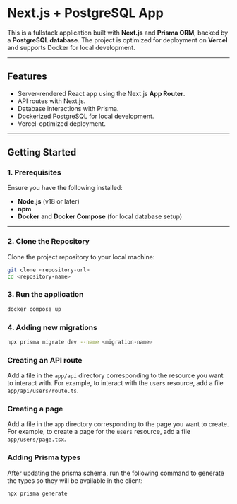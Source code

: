 # **Next.js + PostgreSQL App**

This is a fullstack application built with **Next.js** and **Prisma ORM**, backed by a **PostgreSQL database**. The project is optimized for deployment on **Vercel** and supports Docker for local development.

---

## **Features**

- Server-rendered React app using the Next.js **App Router**.
- API routes with Next.js.
- Database interactions with Prisma.
- Dockerized PostgreSQL for local development.
- Vercel-optimized deployment.

---

## **Getting Started**

### **1. Prerequisites**

Ensure you have the following installed:

- **Node.js** (v18 or later)
- **npm**
- **Docker** and **Docker Compose** (for local database setup)

---

### **2. Clone the Repository**

Clone the project repository to your local machine:

```bash
git clone <repository-url>
cd <repository-name>
```

### **3. Run the application**

```bash
docker compose up
```

### **4. Adding new migrations**

```bash
npx prisma migrate dev --name <migration-name>
```

### **Creating an API route**

Add a file in the `app/api` directory corresponding to the resource you want to interact with.
For example, to interact with the `users` resource, add a file `app/api/users/route.ts`.

### **Creating a page**

Add a file in the `app` directory corresponding to the page you want to create.
For example, to create a page for the `users` resource, add a file `app/users/page.tsx`.

### **Adding Prisma types**

After updating the prisma schema, run the following command to generate the types so they will be available in the client:

```bash
npx prisma generate
```
